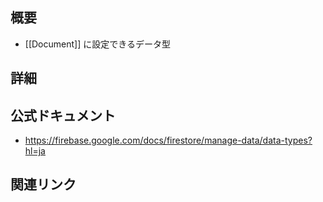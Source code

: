 ## 概要
- [[Document]] に設定できるデータ型

## 詳細


## 公式ドキュメント
- https://firebase.google.com/docs/firestore/manage-data/data-types?hl=ja

## 関連リンク

